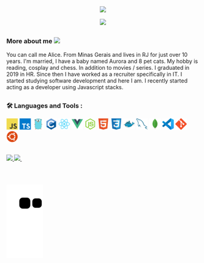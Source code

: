 <div align="center"><img src="https://media.giphy.com/media/LqYxdqjeA2g4RKxgzO/giphy.gif"/></div>
<p align="center">
<a href="https://www.linkedin.com/in/anaalicehonorio" target="_blank"><img src="https://img.shields.io/badge/-LinkedIn-%230077B5?style=for-the-badge&logo=linkedin&logoColor=white" target="_blank"></a>   
</p>  


##

<h3>
  More about me
  <img src="https://media.giphy.com/media/hvRJCLFzcasrR4ia7z/giphy.gif" width="30px"/>
</h3>
You can call me Alice. From Minas Gerais and lives in RJ for just over 10 years. I'm married, I have a baby named Aurora and 8 pet cats. My hobby is reading, cosplay and chess. In addition to movies / series.
I graduated in 2019 in HR. Since then I have worked as a recruiter specifically in IT. I started studying software development and here I am.
I recently started acting as a developer using Javascript stacks.

##

### :hammer_and_wrench: Languages and Tools :
<div>
<img height="30" src="https://github.com/devicons/devicon/blob/master/icons/javascript/javascript-original.svg">
<img height="30" src="https://github.com/devicons/devicon/blob/master/icons/typescript/typescript-original.svg">
<img height="30" src="https://github.com/devicons/devicon/blob/master/icons/go/go-original.svg">
<img height="30" src="https://github.com/devicons/devicon/blob/master/icons/c/c-original.svg">
<img height="30" src="https://github.com/devicons/devicon/blob/master/icons/react/react-original.svg">
<img height="30" src="https://github.com/devicons/devicon/blob/master/icons/vuejs/vuejs-original.svg">
<img height="30" src="https://github.com/devicons/devicon/blob/master/icons/nodejs/nodejs-original.svg">
<img height="30" src="https://github.com/devicons/devicon/blob/master/icons/html5/html5-original.svg">
<img height="30" src="https://github.com/devicons/devicon/blob/master/icons/css3/css3-original.svg">
<img height="30" src="https://github.com/devicons/devicon/blob/master/icons/docker/docker-original.svg">
<img height="30" src="https://github.com/devicons/devicon/blob/master/icons/mysql/mysql-original.svg">
<img height="30" src="https://github.com/devicons/devicon/blob/master/icons/mongodb/mongodb-original.svg">
<img height="30" src="https://github.com/devicons/devicon/blob/master/icons/vscode/vscode-original.svg">
<img height="30" src="https://github.com/devicons/devicon/blob/master/icons/git/git-original.svg">
<img height="30" src="https://github.com/devicons/devicon/blob/master/icons/ubuntu/ubuntu-plain.svg">
</div>

##

<div>
  <a href="https://github.com/Ana-Alice-Honorio">
  <img height="150em" src="https://github-readme-stats.vercel.app/api/top-langs/?username=Ana-Alice-Honorio&layout=compact&langs_count=7&theme=merko"/>
 <img height="150em" src="https://github-readme-stats.vercel.app/api?username=Ana-Alice-Honorio&show_icons=true&theme=merko&include_all_commits=true&count_private=true"/> 
  <img src="https://komarev.com/ghpvc/?username=Ana-Alice-Honorio&style=flat-square&color=blue" alt=""/>
</div>
  
## 

 <div style="display: inline_block"><br>
  
    
![Snake animation](https://github.com/Ana-Alice-Honorio/Ana-Alice-Honorio/blob/output/github-contribution-grid-snake.svg)
    
</div> 
  
 
